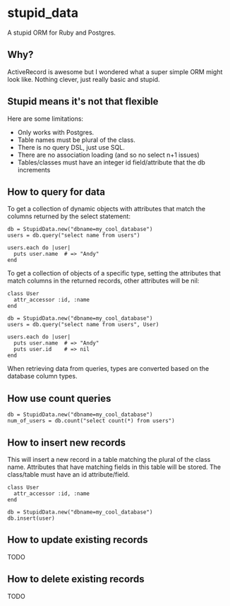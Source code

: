 stupid_data
===========

A stupid ORM for Ruby and Postgres. 

Why?
----

ActiveRecord is awesome but I wondered what a super simple ORM might look like. Nothing clever, just really basic and stupid.

Stupid means it's not that flexible
-----------------------------------

Here are some limitations:

* Only works with Postgres.
* Table names must be plural of the class.
* There is no query DSL, just use SQL.
* There are no association loading (and so no select n+1 issues)
* Tables/classes must have an integer id field/attribute that the db increments

How to query for data
---------------------

To get a collection of dynamic objects with attributes that match the columns returned by the select statement:

```
db = StupidData.new("dbname=my_cool_database")
users = db.query("select name from users")

users.each do |user|
  puts user.name  # => "Andy"
end
```

To get a collection of objects of a specific type, setting the attributes that match columns in the returned records, other attributes will be nil:

```
class User
  attr_accessor :id, :name
end

db = StupidData.new("dbname=my_cool_database")
users = db.query("select name from users", User)

users.each do |user|
  puts user.name  # => "Andy"
  puts user.id    # => nil
end
```

When retrieving data from queries, types are converted based on the database column types.

How use count queries
---------------------

```
db = StupidData.new("dbname=my_cool_database")
num_of_users = db.count("select count(*) from users")
```

How to insert new records
-------------------------

This will insert a new record in a table matching the plural of the class name. Attributes that have matching fields in this table will be stored. The class/table must have an id attribute/field.

```
class User
  attr_accessor :id, :name
end

db = StupidData.new("dbname=my_cool_database")
db.insert(user)
```

How to update existing records
------------------------------

TODO

How to delete existing records
------------------------------

TODO
